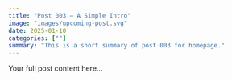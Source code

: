 ```yaml
---
title: "Post 003 — A Simple Intro"
image: "images/upcoming-post.svg"
date: 2025-01-10
categories: [""]
summary: "This is a short summary of post 003 for homepage."
---
```


Your full post content here...

